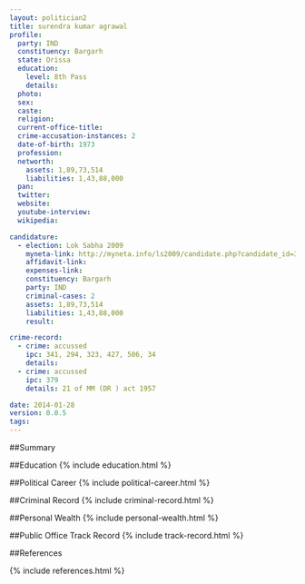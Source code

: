 ```yaml
---
layout: politician2
title: surendra kumar agrawal
profile: 
  party: IND
  constituency: Bargarh
  state: Orissa
  education: 
    level: 8th Pass
    details: 
  photo: 
  sex: 
  caste: 
  religion: 
  current-office-title: 
  crime-accusation-instances: 2
  date-of-birth: 1973
  profession: 
  networth: 
    assets: 1,89,73,514
    liabilities: 1,43,88,000
  pan: 
  twitter: 
  website: 
  youtube-interview: 
  wikipedia: 

candidature: 
  - election: Lok Sabha 2009
    myneta-link: http://myneta.info/ls2009/candidate.php?candidate_id=379
    affidavit-link: 
    expenses-link: 
    constituency: Bargarh 
    party: IND
    criminal-cases: 2
    assets: 1,89,73,514
    liabilities: 1,43,88,000
    result:  

crime-record: 
  - crime: accussed
    ipc: 341, 294, 323, 427, 506, 34
    details:  
  - crime: accussed
    ipc: 379
    details: 21 of MM (DR ) act 1957 

date: 2014-01-28
version: 0.0.5
tags: 
---
```

##Summary


##Education
{% include education.html %}


##Political Career
{% include political-career.html %}


##Criminal Record
{% include criminal-record.html %}


##Personal Wealth
{% include personal-wealth.html %}


##Public Office Track Record
{% include track-record.html %}


##References


{% include references.html %}